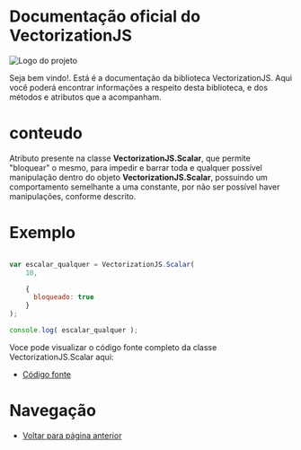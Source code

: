 # Documentação oficial do VectorizationJS
![Logo do projeto](https://github.com/WilliamJardim/VectorizationJS/blob/main/imagens/logo512x512.png)

Seja bem vindo!. Está é a documentação da biblioteca VectorizationJS.
Aqui você poderá encontrar informações a respeito desta biblioteca, e dos métodos e atributos que a acompanham.

# conteudo
Atributo presente na classe **VectorizationJS.Scalar**, que permite "bloquear" o mesmo, para impedir e barrar toda e qualquer possível manipulação dentro do objeto **VectorizationJS.Scalar**, possuindo um comportamento semelhante a uma constante, por não ser possível haver manipulações, conforme descrito.

# Exemplo
```javascript

var escalar_qualquer = VectorizationJS.Scalar(
    10,

    {
      bloqueado: true
    }
);

console.log( escalar_qualquer );

```

Voce pode visualizar o código fonte completo da classe VectorizationJS.Scalar aqui:
* [Código fonte](https://github.com/WilliamJardim/VectorizationJS/blob/main/src/Scalar.js)

# Navegação
* [Voltar para página anterior](../page.md)
